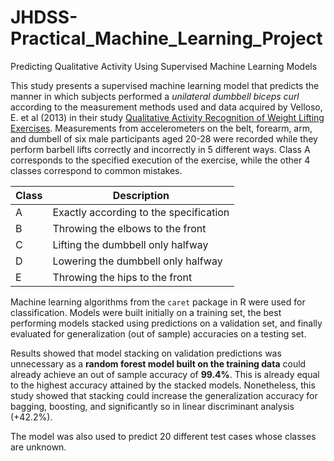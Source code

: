 # JHDSS-Practical_Machine_Learning_Project
Predicting Qualitative Activity Using Supervised Machine Learning Models

This study presents a supervised machine learning model that predicts the manner in which subjects performed a *unilateral dumbbell biceps curl* according to the measurement methods used and data acquired by Velloso, E. et al (2013) in their study [Qualitative Activity Recognition of Weight Lifting Exercises](http://groupware.les.inf.puc-rio.br/public/papers/2013.Velloso.QAR-WLE.pdf). Measurements from accelerometers on the belt, forearm, arm, and dumbell of six male participants aged 20-28 were recorded while they perform barbell lifts correctly and incorrectly in 5 different ways. Class A corresponds to the specified execution of the exercise, while the other 4 classes correspond to common mistakes.
        
Class| Description
---- | ----------------------------------------
  A  | Exactly according to the specification
  B  | Throwing the elbows to the front
  C  | Lifting the dumbbell only halfway
  D  | Lowering the dumbbell only halfway
  E  | Throwing the hips to the front
        
Machine learning algorithms from the `caret` package in R were used for classification. Models were built initially on a training set, the best performing models stacked using predictions on a validation set, and finally evaluated for generalization (out of sample) accuracies on a testing set.
        
Results showed that model stacking on validation predictions was unnecessary as a **random forest model built on the training data** could already achieve an out of sample accuracy of **99.4%**. This is already equal to the highest accuracy attained by the stacked models. Nonetheless, this study showed that stacking could increase the generalization accuracy for bagging, boosting, and significantly so in linear discriminant analysis (+42.2%).
        
The model was also used to predict 20 different test cases whose classes are unknown.
